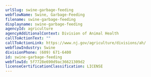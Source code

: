 ```yaml
---
urlSlug: swine-garbage-feeding
webflowName: Swine, Garbage-Feeding
filename: swine-garbage-feeding
displayname: swine-garbage-feeding
agencyId: agriculture
agencyAdditionalContext: Division of Animal Health
callToActionText: ""
callToActionLink: https://www.nj.gov/agriculture/divisions/ah/
webflowIndustry: Swine
divisionPhone: (609) 671-6400
id: swine-garbage-feeding
webflowId: 5f7728e690d9ac36621309d2
licenseCertificationClassification: LICENSE
---
```

